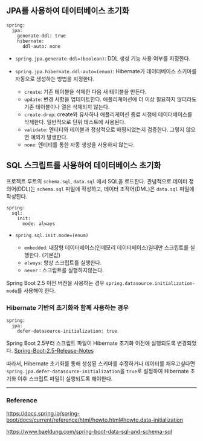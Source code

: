 ## JPA를 사용하여 데이터베이스 초기화

```
spring:
  jpa:
    generate-ddl: true
    hibernate:
      ddl-auto: none
```

- ``spring.jpa.generate-ddl=(boolean)``: DDL 생성 기능 사용 여부를 지정한다.

- ``spring.jpa.hibernate.ddl-auto=(enum)``: Hibernate가 데이터베이스 스키마를 자동으로 생성하는 방법을 지정한다.

  - ``create``: 기존 테이블을 삭제한 다음 새 테이블을 만든다.
  - ``update``: 변경 사항을 업데이트한다. 애플리케이션에 더 이상 필요하지 않더라도 기존 테이블이나 열은 삭제되지 않는다.
  - ``create-drop``: create와 유사하나 애플리케이션 종료 시점에 데이터베이스를 삭제한다. 일반적으로 단위 테스트에 사용된다.
  - ``validate``: 엔티티와 테이블과 정상적으로 매핑되었는지 검증한다. 그렇지 않으면 예외가 발생한다.
  - ``none``: 엔티티를 통한 자동 생성을 사용하지 않는다.

## SQL 스크립트를 사용하여 데이터베이스 초기화

프로젝트 루트의 ``schema.sql``, ``data.sql`` 에서 SQL을 로드한다. 관념적으로 데이터 정의어(DDL)는 ``schema.sql`` 파일에 작성하고, 데이터 조작어(DML)은 ``data.sql`` 파일에 작성된다.

```
spring:
  sql:
    init:
      mode: always
```

- ``spring.sql.init.mode=(enum)``

  - ``embedded``: 내장형 데이터베이스(인메모리 데이터베이스)일때만 스크립트를 실행한다. (기본값)
  - ``always``: 항상 스크립트를 실행한다.
  - ``never`` : 스크립트를 실행하지않는다.

Spring Boot 2.5 이전 버전을 사용하는 경우 ``spring.datasource.initialization-mode``를 사용해야 한다.

### Hibernate 기반의 초기화와 함께 사용하는 경우

```
spring:
  jpa:
    defer-datasource-initialization: true
```

Spring Boot 2.5부터 스크립트 파일이 Hibernate 초기화 이전에 실행되도록 변경되었다. [Spring-Boot-2.5-Release-Notes](https://github.com/spring-projects/spring-boot/wiki/Spring-Boot-2.5-Release-Notes#hibernate-and-datasql)

따라서, Hibernate 초기화를 통해 생성된 스키마를 수정하거나 데이터를 채우고싶다면 ``spring.jpa.defer-datasource-initialization``을 ``true``로 설정하여 Hibernate 초기화 이후 스크립트 파일이 실행되도록 해야한다.

---

### Reference

https://docs.spring.io/spring-boot/docs/current/reference/html/howto.html#howto.data-initialization

https://www.baeldung.com/spring-boot-data-sql-and-schema-sql
